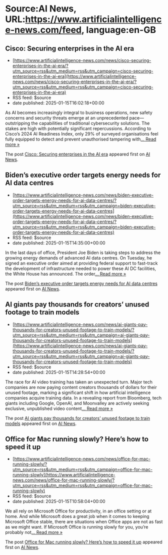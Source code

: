 # Source:AI News, URL:https://www.artificialintelligence-news.com/feed, language:en-GB

## Cisco: Securing enterprises in the AI era
 - [https://www.artificialintelligence-news.com/news/cisco-securing-enterprises-in-the-ai-era/?utm_source=rss&utm_medium=rss&utm_campaign=cisco-securing-enterprises-in-the-ai-era](https://www.artificialintelligence-news.com/news/cisco-securing-enterprises-in-the-ai-era/?utm_source=rss&utm_medium=rss&utm_campaign=cisco-securing-enterprises-in-the-ai-era)
 - RSS feed: $source
 - date published: 2025-01-15T16:02:18+00:00

<p>As AI becomes increasingly integral to business operations, new safety concerns and security threats emerge at an unprecedented pace—outstripping the capabilities of traditional cybersecurity solutions. The stakes are high with potentially significant repercussions. According to Cisco’s 2024 AI Readiness Index, only 29% of surveyed organisations feel fully equipped to detect and prevent unauthorised tampering with<a class="excerpt-read-more" href="https://www.artificialintelligence-news.com/news/cisco-securing-enterprises-in-the-ai-era/" title="ReadCisco: Securing enterprises in the AI era">... Read more &#187;</a></p>
<p>The post <a href="https://www.artificialintelligence-news.com/news/cisco-securing-enterprises-in-the-ai-era/">Cisco: Securing enterprises in the AI era</a> appeared first on <a href="https://www.artificialintelligence-news.com">AI News</a>.</p>

## Biden’s executive order targets energy needs for AI data centres
 - [https://www.artificialintelligence-news.com/news/biden-executive-order-targets-energy-needs-for-ai-data-centres/?utm_source=rss&utm_medium=rss&utm_campaign=biden-executive-order-targets-energy-needs-for-ai-data-centres](https://www.artificialintelligence-news.com/news/biden-executive-order-targets-energy-needs-for-ai-data-centres/?utm_source=rss&utm_medium=rss&utm_campaign=biden-executive-order-targets-energy-needs-for-ai-data-centres)
 - RSS feed: $source
 - date published: 2025-01-15T14:35:00+00:00

<p>In the last days of office, President Joe Biden is taking steps to address the growing energy demands of advanced AI data centres. On Tuesday, he signed an executive order aimed at providing federal support to fast-track the development of infrastructure needed to power these AI DC facilities, the White House has announced. The order<a class="excerpt-read-more" href="https://www.artificialintelligence-news.com/news/biden-executive-order-targets-energy-needs-for-ai-data-centres/" title="ReadBiden’s executive order targets energy needs for AI data centres">... Read more &#187;</a></p>
<p>The post <a href="https://www.artificialintelligence-news.com/news/biden-executive-order-targets-energy-needs-for-ai-data-centres/">Biden’s executive order targets energy needs for AI data centres</a> appeared first on <a href="https://www.artificialintelligence-news.com">AI News</a>.</p>

## AI giants pay thousands for creators’ unused footage to train models
 - [https://www.artificialintelligence-news.com/news/ai-giants-pay-thousands-for-creators-unused-footage-to-train-models/?utm_source=rss&utm_medium=rss&utm_campaign=ai-giants-pay-thousands-for-creators-unused-footage-to-train-models](https://www.artificialintelligence-news.com/news/ai-giants-pay-thousands-for-creators-unused-footage-to-train-models/?utm_source=rss&utm_medium=rss&utm_campaign=ai-giants-pay-thousands-for-creators-unused-footage-to-train-models)
 - RSS feed: $source
 - date published: 2025-01-15T14:28:54+00:00

<p>The race for AI video training has taken an unexpected turn. Major tech companies are now paying content creators thousands of dollars for their unused footage, marking a significant shift in how artificial intelligence companies acquire training data. In a revealing report from Bloomberg, tech giants including Google, OpenAI, and Moonvalley are actively seeking exclusive, unpublished video content<a class="excerpt-read-more" href="https://www.artificialintelligence-news.com/news/ai-giants-pay-thousands-for-creators-unused-footage-to-train-models/" title="ReadAI giants pay thousands for creators&#8217; unused footage to train models">... Read more &#187;</a></p>
<p>The post <a href="https://www.artificialintelligence-news.com/news/ai-giants-pay-thousands-for-creators-unused-footage-to-train-models/">AI giants pay thousands for creators&#8217; unused footage to train models</a> appeared first on <a href="https://www.artificialintelligence-news.com">AI News</a>.</p>

## Office for Mac running slowly? Here’s how to speed it up
 - [https://www.artificialintelligence-news.com/news/office-for-mac-running-slowly/?utm_source=rss&utm_medium=rss&utm_campaign=office-for-mac-running-slowly](https://www.artificialintelligence-news.com/news/office-for-mac-running-slowly/?utm_source=rss&utm_medium=rss&utm_campaign=office-for-mac-running-slowly)
 - RSS feed: $source
 - date published: 2025-01-15T10:58:04+00:00

<p>We all rely on Microsoft Office for productivity, in an office setting or at home. And while Microsoft does a great job when it comes to keeping Microsoft Office stable, there are situations when Office apps are not as fast as we might want. If Microsoft Office is running slowly for you, you&#8217;re probably not<a class="excerpt-read-more" href="https://www.artificialintelligence-news.com/news/office-for-mac-running-slowly/" title="ReadOffice for Mac running slowly? Here&#8217;s how to speed it up">... Read more &#187;</a></p>
<p>The post <a href="https://www.artificialintelligence-news.com/news/office-for-mac-running-slowly/">Office for Mac running slowly? Here&#8217;s how to speed it up</a> appeared first on <a href="https://www.artificialintelligence-news.com">AI News</a>.</p>

